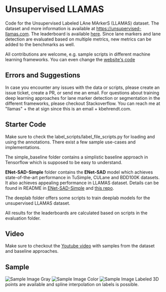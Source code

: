 # Unsupervised LLAMAS
Code for the Unsupervised Labeled LAne MArkerS (LLAMAS) dataset. The dataset and more information is available at https://unsupervised-llamas.com. 
The leaderboard is available [here](https://unsupervised-llamas.com/llamas/benchmarks). Since lane markers and lane detection are evaluated based on multiple metrics, new metrics can be added to the benchmarks as well.

All contributions are welcome, e.g. sample scripts in different machine learning frameworks.  You can even change the [website's code](https://github.com/karstenBehrendt/benchmarks_website/tree/master/benchmarks/llamas)

## Errors and Suggestions
In case you encounter any issues with the data or scripts, please create an issue ticket, create a PR, or send me an email.
For questions about training deep learning approaches for lane marker detection or segmentation in the different frameworks, please checkout Stackoverflow.
You can reach me at "llamas" + the at sign since this is an email + kbehrendt.com.

## Starter Code
Make sure to check the label_scripts/label_file_scripts.py for loading and using the annotations. There exist a few sample use-cases and implementations.

The simple_baseline folder contains a simplistic baseline approach in Tensorflow which is supposed to be easy to understand.

**ENet-SAD-Simple** folder contains the **ENet-SAD** model which achieves state-of-the-art performance in TuSimple, CULane and BDD100K datasets. It also achieves appealing performance in LLAMAS dataset. Details can be found in README in [ENet-SAD-Simple](/ENet-SAD-Simple) and [this repo](https://github.com/cardwing/Codes-for-Lane-Detection).

The deeplab folder offers some scripts to train deeplab models for the unsupervised LLAMAS dataset.

All results for the leaderboards are calculated based on scripts in the evaluation folder.

## Video
Make sure to checkout the [Youtube video](https://youtu.be/kp0qz8PuXxA) with samples from the dataset and baseline approaches.

## Sample

![Sample Image Gray](https://github.com/karstenbehrendt/unsupervised_llamas/blob/master/samples/sample_gray.jpg) ![Sample Image Color](https://github.com/karstenbehrendt/unsupervised_llamas/blob/master/samples/sample_color.jpg)
![Sample Image Labeled](https://github.com/karstenbehrendt/unsupervised_llamas/blob/master/samples/sample_labeled.jpg)
3D points are available and spline interpolation on labels is possible.
